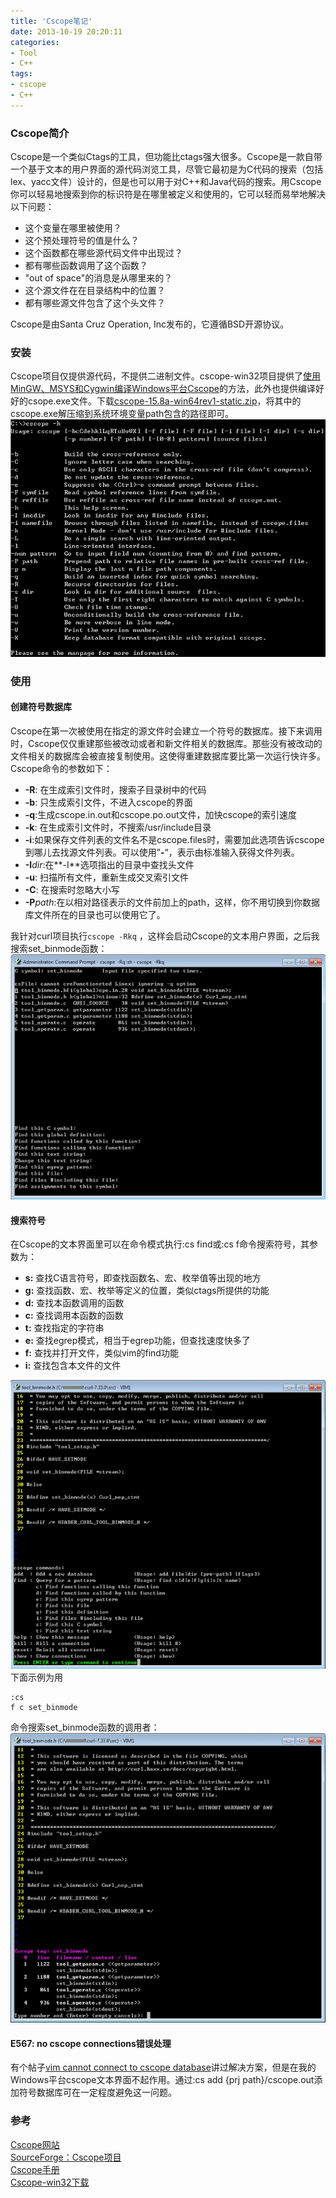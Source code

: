 ```yaml
---
title: 'Cscope笔记'
date: 2013-10-19 20:20:11
categories: 
- Tool
- C++
tags: 
- cscope
- C++
---
```

### Cscope简介

Cscope是一个类似Ctags的工具，但功能比ctags强大很多。Cscope是一款自带一个基于文本的用户界面的源代码浏览工具，尽管它最初是为C代码的搜索（包括lex、yacc文件）设计的，但是也可以用于对C++和Java代码的搜索。用Cscope你可以轻易地搜索到你的标识符是在哪里被定义和使用的，它可以轻而易举地解决以下问题：
- 这个变量在哪里被使用？
- 这个预处理符号的值是什么？
- 这个函数都在哪些源代码文件中出现过？
- 都有哪些函数调用了这个函数？
- "out of space"的消息是从哪里来的？
- 这个源文件在在目录结构中的位置？
- 都有哪些源文件包含了这个头文件？

Cscope是由Santa Cruz Operation, Inc发布的，它遵循BSD开源协议。

### 安装

Cscope项目仅提供源代码，不提供二进制文件。cscope-win32项目提供了[使用MinGW、MSYS和Cygwin编译Windows平台Cscope](https://code.google.com/p/cscope-win32/wiki/BuildingCscope)的方法，此外也提供编译好好的csope.exe文件。下载[cscope-15.8a-win64rev1-static.zip](https://cscope-win32.googlecode.com/files/cscope-15.8a-win64rev1-static.zip)，将其中的cscope.exe解压缩到系统环境变量path包含的路径即可。
![Cscope笔记](/images/2013/10/0026uWfMgy6XFivQqxC5c.png)

### 使用

#### 创建符号数据库
Cscope在第一次被使用在指定的源文件时会建立一个符号的数据库。接下来调用时，Cscope仅仅重建那些被改动或者和新文件相关的数据库。那些没有被改动的文件相关的数据库会被直接复制使用。这使得重建数据库要比第一次运行快许多。
Cscope命令的参数如下：
- **-R**: 在生成索引文件时，搜索子目录树中的代码
- **-b**: 只生成索引文件，不进入cscope的界面
- **-q**:生成cscope.in.out和cscope.po.out文件，加快cscope的索引速度
- **-k**: 在生成索引文件时，不搜索/usr/include目录
- **-i**:如果保存文件列表的文件名不是cscope.files时，需要加此选项告诉cscope到哪儿去找源文件列表。可以使用”**-**“，表示由标准输入获得文件列表。
- **-I**_dir_:在**-I**选项指出的目录中查找头文件
- **-u**: 扫描所有文件，重新生成交叉索引文件
- **-C**: 在搜索时忽略大小写
- **-P**_path_:在以相对路径表示的文件前加上的path，这样，你不用切换到你数据库文件所在的目录也可以使用它了。    

我针对curl项目执行`cscope -Rkq` ，这样会启动Cscope的文本用户界面，之后我搜索set_binmode函数： ![Cscope笔记](/images/2013/10/0026uWfMgy6XGAG6B6A1c.jpg)

#### 搜索符号

在Cscope的文本界面里可以在命令模式执行:cs find或:cs f命令搜索符号，其参数为：
- **s:** 查找C语言符号，即查找函数名、宏、枚举值等出现的地方
- **g:** 查找函数、宏、枚举等定义的位置，类似ctags所提供的功能
- **d:** 查找本函数调用的函数
- **c:** 查找调用本函数的函数
- **t:** 查找指定的字符串
- **e:** 查找egrep模式，相当于egrep功能，但查找速度快多了
- **f:** 查找并打开文件，类似vim的find功能
- **i:** 查找包含本文件的文件

![Cscope笔记](/images/2013/10/0026uWfMgy6XGBDPdGca4.jpg)下面示例为用
```
:cs
f c set_binmode
```
命令搜索set_binmode函数的调用者：![Cscope笔记](/images/2013/10/0026uWfMgy6XHjBrn2O62.jpg)

#### E567: no cscope connections错误处理

有个帖子[vim cannot connect to cscope database](http://stackoverflow.com/questions/6450265/vim-cannot-connect-to-cscope-database)讲过解决方案，但是在我的Windows平台cscope文本界面不起作用。通过:cs add {prj path}/cscope.out添加符号数据库可在一定程度避免这一问题。

### 参考

[Cscope网站](http://cscope.sourceforge.net)    
[SourceForge：Cscope项目](http://sourceforge.net/projects/cscope/)    
[Cscope手册](cscope.sourceforge.net/cscope_man_page.html)    
[Cscope-win32下载](https://code.google.com/p/cscope-win32/downloads/list)    